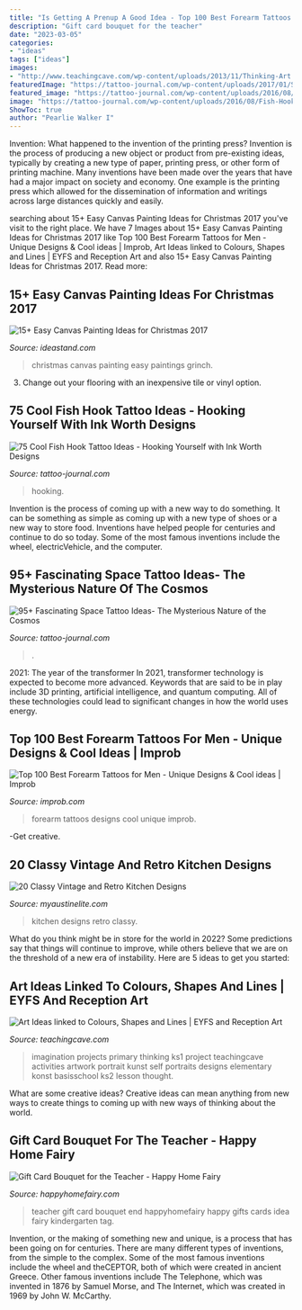 ```yaml
---
title: "Is Getting A Prenup A Good Idea - Top 100 Best Forearm Tattoos For Men"
description: "Gift card bouquet for the teacher"
date: "2023-03-05"
categories:
- "ideas"
tags: ["ideas"]
images:
- "http://www.teachingcave.com/wp-content/uploads/2013/11/Thinking-Art.jpg"
featuredImage: "https://tattoo-journal.com/wp-content/uploads/2017/01/Space-Tattoo-83-650x650.jpg"
featured_image: "https://tattoo-journal.com/wp-content/uploads/2016/08/Fish-Hook-Tattoo_-49.jpg"
image: "https://tattoo-journal.com/wp-content/uploads/2016/08/Fish-Hook-Tattoo_-49.jpg"
ShowToc: true
author: "Pearlie Walker I"
---
```



Invention: What happened to the invention of the printing press?
Invention is the process of producing a new object or product from pre-existing ideas, typically by creating a new type of paper, printing press, or other form of printing machine. Many inventions have been made over the years that have had a major impact on society and economy. One example is the printing press which allowed for the dissemination of information and writings across large distances quickly and easily.

	

		
searching about 15+ Easy Canvas Painting Ideas for Christmas 2017 you've visit to the right place. We have 7 Images about 15+ Easy Canvas Painting Ideas for Christmas 2017 like Top 100 Best Forearm Tattoos for Men - Unique Designs &amp; Cool ideas | Improb, Art Ideas linked to Colours, Shapes and Lines | EYFS and Reception Art and also 15+ Easy Canvas Painting Ideas for Christmas 2017. Read more:
		
    
## 15+ Easy Canvas Painting Ideas For Christmas 2017

<img loading=lazy src="https://ideastand.com/wp-content/uploads/2016/10/canvas-paintings/5-canvas-paintings-for-christmas.jpg" onerror="this.onerror=null;this.src='https://tse4.mm.bing.net/th?id=OIP.o5JZNceCUDAdf2AGbrb57QHaIt&amp;pid=15.1';" alt="15+ Easy Canvas Painting Ideas for Christmas 2017">

_Source: ideastand.com_

>christmas canvas painting easy paintings grinch. 

	

3. Change out your flooring with an inexpensive tile or vinyl option.

    
## 75 Cool Fish Hook Tattoo Ideas - Hooking Yourself With Ink Worth Designs

<img loading=lazy src="https://tattoo-journal.com/wp-content/uploads/2016/08/Fish-Hook-Tattoo_-49.jpg" onerror="this.onerror=null;this.src='https://tse4.mm.bing.net/th?id=OIP.jNVz5Yr2m2L5RshIlEudJgHaHa&amp;pid=15.1';" alt="75 Cool Fish Hook Tattoo Ideas - Hooking Yourself with Ink Worth Designs">

_Source: tattoo-journal.com_

>hooking. 

	

Invention is the process of coming up with a new way to do something. It can be something as simple as coming up with a new type of shoes or a new way to store food. Inventions have helped people for centuries and continue to do so today. Some of the most famous inventions include the wheel, electricVehicle, and the computer.

    
## 95+ Fascinating Space Tattoo Ideas- The Mysterious Nature Of The Cosmos

<img loading=lazy src="https://tattoo-journal.com/wp-content/uploads/2017/01/Space-Tattoo-83-650x650.jpg" onerror="this.onerror=null;this.src='https://tse1.mm.bing.net/th?id=OIP.OIihaj-qZBmF9hgaijeDsAHaHa&amp;pid=15.1';" alt="95+ Fascinating Space Tattoo Ideas- The Mysterious Nature of the Cosmos">

_Source: tattoo-journal.com_

>. 

	

2021: The year of the transformer
In 2021, transformer technology is expected to become more advanced. Keywords that are said to be in play include 3D printing, artificial intelligence, and quantum computing. All of these technologies could lead to significant changes in how the world uses energy.

    
## Top 100 Best Forearm Tattoos For Men - Unique Designs &amp; Cool Ideas | Improb

<img loading=lazy src="https://cdn.improb.com/wp-content/uploads/2018/02/df14c7f25c350e32c802381e3bc64788.jpg" onerror="this.onerror=null;this.src='https://tse2.mm.bing.net/th?id=OIP.9CmpQlBgyysdRrs3y-uHJgHaLH&amp;pid=15.1';" alt="Top 100 Best Forearm Tattoos for Men - Unique Designs &amp; Cool ideas | Improb">

_Source: improb.com_

>forearm tattoos designs cool unique improb. 

	

-Get creative.

    
## 20 Classy Vintage And Retro Kitchen Designs

<img loading=lazy src="https://www.myaustinelite.com/wp-content/uploads/2015/01/vintage-and-retro-kitchen-design-in-white.jpg" onerror="this.onerror=null;this.src='https://tse2.mm.bing.net/th?id=OIP.QEPvXbDKG_fQqwTZS72wMwHaJd&amp;pid=15.1';" alt="20 Classy Vintage and Retro Kitchen Designs">

_Source: myaustinelite.com_

>kitchen designs retro classy. 

	

What do you think might be in store for the world in 2022? Some predictions say that things will continue to improve, while others believe that we are on the threshold of a new era of instability. Here are 5 ideas to get you started: 

    
## Art Ideas Linked To Colours, Shapes And Lines | EYFS And Reception Art

<img loading=lazy src="http://www.teachingcave.com/wp-content/uploads/2013/11/Thinking-Art.jpg" onerror="this.onerror=null;this.src='https://tse3.mm.bing.net/th?id=OIP.E1LZQSaiK6zi82C1xznzeQHaKu&amp;pid=15.1';" alt="Art Ideas linked to Colours, Shapes and Lines | EYFS and Reception Art">

_Source: teachingcave.com_

>imagination projects primary thinking ks1 project teachingcave activities artwork portrait kunst self portraits designs elementary konst basisschool ks2 lesson thought. 

	

What are some creative ideas?
Creative ideas can mean anything from new ways to create things to coming up with new ways of thinking about the world.

    
## Gift Card Bouquet For The Teacher - Happy Home Fairy

<img loading=lazy src="https://happyhomefairy.com/wp-content/uploads/2013/05/gift-card-bouquet-for-the-teacher-at-happyhomefairy-com1.jpg" onerror="this.onerror=null;this.src='https://tse1.mm.bing.net/th?id=OIP.T5qHcUkar-N5eJeem4qcewHaLH&amp;pid=15.1';" alt="Gift Card Bouquet for the Teacher - Happy Home Fairy">

_Source: happyhomefairy.com_

>teacher gift card bouquet end happyhomefairy happy gifts cards idea fairy kindergarten tag. 

	

Invention, or the making of something new and unique, is a process that has been going on for centuries. There are many different types of inventions, from the simple to the complex. Some of the most famous inventions include the wheel and theCEPTOR, both of which were created in ancient Greece. Other famous inventions include The Telephone, which was invented in 1876 by Samuel Morse, and The Internet, which was created in 1969 by John W. McCarthy.

